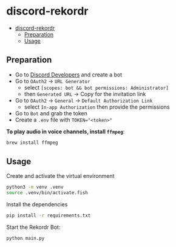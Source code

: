 # discord-rekordr

<!-- TOC -->

- [discord-rekordr](#discord-rekordr)
  - [Preparation](#preparation)
  - [Usage](#usage)

<!-- /TOC -->

## Preparation

- Go to [Discord Developers](https://discord.com/developers/applications/) and create a bot
- Go to `OAuth2` -> `URL Generator`
  - select `[scopes: bot && bot permissions: Administrator]`
  - then `Generated URL` -> Copy for the invitation link
- Go to `OAuth2` -> `General` -> `Default Authorization Link`
  - select `In-app Authorization` then provide the permissions
- Go to `Bot` and grab the token
- Create a `.env` file with `TOKEN="<token>"`

**To play audio in voice channels, install `ffmpeg`**:
```bash
brew install ffmpeg
```

## Usage

Create and activate the virtual environment

```bash
python3 -m venv .venv
source .venv/bin/activate.fish
```

Install the dependencies

```bash
pip install -r requirements.txt
```

Start the Rekordr Bot:

```bash
python main.py
```